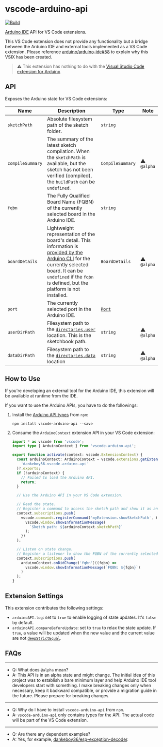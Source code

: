 # vscode-arduino-api

[![Build](https://github.com/dankeboy36/vscode-arduino-api/actions/workflows/build.yml/badge.svg?branch=main)](https://github.com/dankeboy36/vscode-arduino-api/actions/workflows/build.yml)

[Arduino IDE](https://github.com/arduino/arduino-ide) API for VS Code extensions.

This VS Code extension does not provide any functionality but a bridge between the Arduino IDE and external tools implemented as a VS Code extension. Please reference [arduino/arduino-ide#58](https://github.com/arduino/arduino-ide/issues/58) to explain why this VSIX has been created.

> ⚠️ This extension has nothing to do with the [Visual Studio Code extension for Arduino](https://marketplace.visualstudio.com/items?itemName=vsciot-vscode.vscode-arduino).

## API

Exposes the Arduino state for VS Code extensions:

| Name             | Description                                                                                                                                                                                                                                                                                                                          | Type                                                                      | Note        |
| ---------------- | ------------------------------------------------------------------------------------------------------------------------------------------------------------------------------------------------------------------------------------------------------------------------------------------------------------------------------------ | ------------------------------------------------------------------------- | ----------- |
| `sketchPath`     | Absolute filesystem path of the sketch folder.                                                                                                                                                                                                                                                                                       | `string`                                                                  |
| `compileSummary` | The summary of the latest sketch compilation. When the `sketchPath` is available, but the sketch has not been verified (compiled), the `buildPath` can be `undefined`.                                                                                                                                                               | `CompileSummary`                                                          | ⚠️ `@alpha` |
| `fqbn`           | The Fully Qualified Board Name (FQBN) of the currently selected board in the Arduino IDE.                                                                                                                                                                                                                                            | `string`                                                                  |
| `boardDetails`   | Lightweight representation of the board's detail. This information is [provided by the Arduino CLI](https://arduino.github.io/arduino-cli/latest/rpc/commands/#cc.arduino.cli.commands.v1.BoardDetailsResponse) for the currently selected board. It can be `undefined` if the `fqbn` is defined, but the platform is not installed. | `BoardDetails`                                                            | ⚠️ `@alpha` |
| `port`           | The currently selected port in the Arduino IDE.                                                                                                                                                                                                                                                                                      | [`Port`](https://arduino.github.io/arduino-cli/latest/rpc/commands/#port) |
| `userDirPath`    | Filesystem path to the [`directories.user`](https://arduino.github.io/arduino-cli/latest/configuration/#configuration-keys) location. This is the sketchbook path.                                                                                                                                                                   | `string`                                                                  | ⚠️ `@alpha` |
| `dataDirPath`    | Filesystem path to the [`directories.data`](https://arduino.github.io/arduino-cli/latest/configuration/#configuration-keys) location                                                                                                                                                                                                 | `string`                                                                  | ⚠️ `@alpha` |

## How to Use

If you're developing an external tool for the Arduino IDE, this extension will be available at runtime from the IDE.

If you want to use the Arduino APIs, you have to do the followings:

1.  Install the [Arduino API types](https://www.npmjs.com/package/vscode-arduino-api) from `npm`:

    ```shell
    npm install vscode-arduino-api --save
    ```

1.  Consume the `ArduinoContext` extension API in your VS Code extension:

    ```ts
    import * as vscode from 'vscode';
    import type { ArduinoContext } from 'vscode-arduino-api';

    export function activate(context: vscode.ExtensionContext) {
      const arduinoContext: ArduinoContext = vscode.extensions.getExtension(
        'dankeboy36.vscode-arduino-api'
      )?.exports;
      if (!arduinoContext) {
        // Failed to load the Arduino API.
        return;
      }

      // Use the Arduino API in your VS Code extension.

      // Read the state.
      // Register a command to access the sketch path and show it as an information message.
      context.subscriptions.push(
        vscode.commands.registerCommand('myExtension.showSketchPath', () => {
          vscode.window.showInformationMessage(
            `Sketch path: ${arduinoContext.sketchPath}`
          );
        })
      );

      // Listen on state change.
      // Register a listener to show the FQBN of the currently selected board as an information message.
      context.subscriptions.push(
        arduinoContext.onDidChange('fqbn')((fqbn) =>
          vscode.window.showInformationMessage(`FQBN: ${fqbn}`)
        )
      );
    }
    ```

## Extension Settings

This extension contributes the following settings:

- `arduinoAPI.log`: set to `true` to enable logging of state updates. It's `false` by default.
- `arduinoAPI.compareBeforeUpdate`: set to `true` to relax the state update. If `true`, a value will be updated when the new value and the current value are not [`deepStrictEqual`](https://nodejs.org/api/assert.html#comparison-details_1).

## FAQs

---

- Q: What does `@alpha` mean?
- A: This API is in an alpha state and might change. The initial idea of this project was to establish a bare minimum layer and help Arduino IDE tool developers start with something. I make breaking changes only when necessary, keep it backward compatible, or provide a migration guide in the future. Please prepare for breaking changes.

---

- Q: Why do I have to install `vscode-arduino-api` from `npm`.
- A: `vscode-arduino-api` only contains types for the API. The actual code will be part of the VS Code extension.

---

- Q: Are there any dependent examples?
- A: Yes, for example, [dankeboy36/esp-exception-decoder](https://github.com/dankeboy36/esp-exception-decoder).
